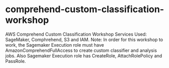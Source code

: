 # comprehend-custom-classification-workshop
AWS Comprehend Custom Classification Workshop
Services Used: SageMaker, Comphrehend, S3 and IAM. 
Note: In order for this workshop to work, the Sagemaker Execution role must have AmazonComprehendFullAccess to create custom classifier and analysis jobs. Also Sagemaker Execution role has CreateRole, AttachRolePolicy and PassRole.
